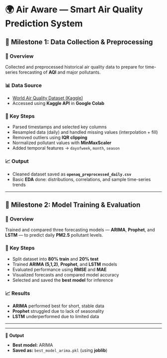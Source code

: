 # 🌍 Air Aware — Smart Air Quality Prediction System

## 🧩 Milestone 1: Data Collection & Preprocessing

### 🔹 Overview
Collected and preprocessed historical air quality data to prepare for time-series forecasting of **AQI** and major pollutants.

### 📊 Data Source
- [World Air Quality Dataset (Kaggle)](https://www.kaggle.com/datasets/mexwell/world-air-quality)
- Accessed using **Kaggle API** in **Google Colab**

### 🧹 Key Steps
- Parsed timestamps and selected key columns  
- Resampled data (daily) and handled missing values (interpolation + fill)  
- Removed outliers using **IQR clipping**  
- Normalized pollutant values with **MinMaxScaler**  
- Added temporal features → `dayofweek`, `month`, `season`

### 📈 Output
- Cleaned dataset saved as **`openaq_preprocessed_daily.csv`**
- Basic **EDA** done: distributions, correlations, and sample time-series trends  
---

## 🧩 **Milestone 2: Model Training & Evaluation**

### 🔹 **Overview**  
Trained and compared three forecasting models — **ARIMA**, **Prophet**, and **LSTM** — to predict daily **PM2.5** pollutant levels.

### 🧠 **Key Steps**  
- Split dataset into **80% train** and **20% test**  
- Trained **ARIMA (5,1,2)**, **Prophet**, and **LSTM** models  
- Evaluated performance using **RMSE** and **MAE**  
- Visualized forecasts and compared model accuracy  
- Selected and saved the **best model** for inference  

### 📈 **Results**  
- **ARIMA** performed best for short, stable data  
- **Prophet** struggled due to lack of seasonality  
- **LSTM** underperformed due to limited data  
---
---

💾 **Output**  
- **Best model:** ARIMA  
- **Saved as:** `best_model_arima.pkl` (using **joblib**)  

